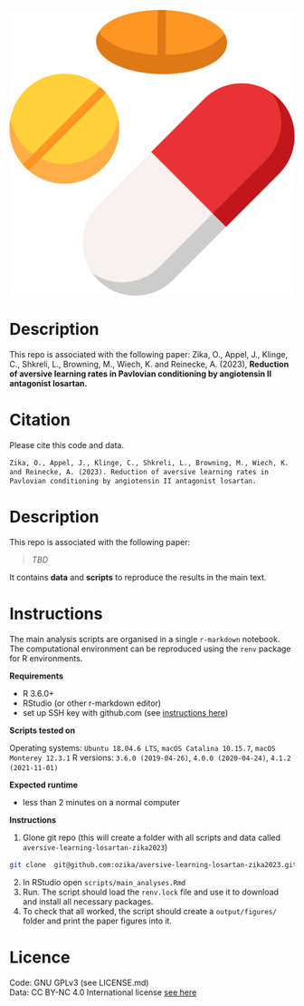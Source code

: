 ![Losartan](img/medicine.png)


# Description

This repo is associated with the following paper: Zika, O., Appel, J., Klinge, C., Shkreli, L., Browning, M., Wiech, K. and Reinecke, A. (2023), **Reduction of aversive learning rates in Pavlovian conditioning by angiotensin II antagonist losartan.**

# Citation
Please cite this code and data. 


```
Zika, O., Appel, J., Klinge, C., Shkreli, L., Browning, M., Wiech, K. and Reinecke, A. (2023). Reduction of aversive learning rates in Pavlovian conditioning by angiotensin II antagonist losartan. 
```
# Description

This repo is associated with the following paper: 

> *TBD*

It contains **data** and **scripts** to reproduce the results in the main text.

# Instructions

The main analysis scripts are organised in a single `r-markdown` notebook. The computational environment can be reproduced using the `renv` package for R environments.

**Requirements**
- R 3.6.0+
- RStudio (or other r-markdown editor)
- set up SSH key with github.com (see [instructions here](https://docs.github.com/en/authentication/connecting-to-github-with-ssh/adding-a-new-ssh-key-to-your-github-account))

**Scripts tested on**

Operating systems: `Ubuntu 18.04.6 LTS`,  `macOS Catalina 10.15.7`, `macOS Monterey 12.3.1`
R versions: `3.6.0 (2019-04-26)`, `4.0.0 (2020-04-24)`, `4.1.2 (2021-11-01)`

**Expected runtime**
- less than 2 minutes on a normal computer

**Instructions**
1. Glone git repo (this will create a folder with all scripts and data called `aversive-learning-losartan-zika2023`)

```bash
git clone  git@github.com:ozika/aversive-learning-losartan-zika2023.git
```

2. In RStudio open `scripts/main_analyses.Rmd` 
3. Run. The script should load the `renv.lock` file and use it to download and install all necessary packages.
4. To check that all worked, the script should create a `output/figures/` folder and print the paper figures into it.

# Licence
Code: GNU GPLv3 (see LICENSE.md)  
Data: CC BY-NC 4.0 International license [see here](https://creativecommons.org/licenses/by-nc/4.0/)